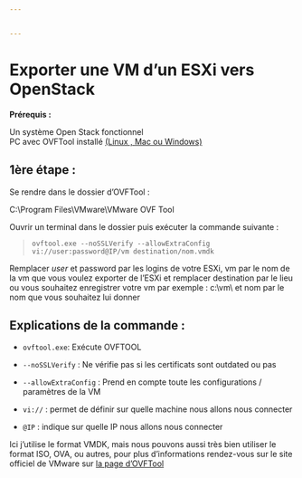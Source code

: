 ```yaml
---


---
```


<h1 id="exporter-une-vm-d’un-esxi-vers-openstack"><strong>Exporter une VM d’un ESXi vers OpenStack</strong></h1>
<p><strong>Prérequis :</strong></p>
<p>Un système Open Stack fonctionnel<br>
PC avec OVFTool installé <a href="https://my.vmware.com/fr/web/vmware/details?downloadGroup=OVFTOOL400&amp;productId=353">(Linux , Mac ou Windows)</a></p>
<h2 id="ère-étape-"><strong>1ère étape :</strong></h2>
<p>Se rendre dans le dossier d’OVFTool :</p>
<p>C:\Program Files\VMware\VMware OVF Tool</p>
<p>Ouvrir un terminal dans le dossier puis exécuter la commande suivante :</p>
<blockquote>
<p><code>ovftool.exe --noSSLVerify --allowExtraConfig vi://user:password@IP/vm destination/nom.vmdk</code></p>
</blockquote>
<p>Remplacer <em>user</em> et password par les logins de votre ESXi, vm par le nom de la vm que vous voulez exporter de l’ESXi et remplacer destination par le lieu ou vous souhaitez enregistrer votre vm par exemple : c:\vm\ et nom par le nom que vous souhaitez lui donner</p>
<h2 id="explications-de-la-commande-">Explications de la commande :</h2>
<ul>
<li>
<p><code>ovftool.exe</code>: Exécute OVFTOOL</p>
</li>
<li>
<p><code>--noSSLVerify</code> : Ne vérifie pas si les certificats sont outdated ou pas</p>
</li>
<li>
<p><code>--allowExtraConfig</code> : Prend en compte toute les configurations / paramètres de la VM</p>
</li>
<li>
<p><code>vi://</code> : permet de définir sur quelle machine nous allons nous connecter</p>
</li>
<li>
<p><code>@IP</code> : indique sur quelle IP nous allons nous connecter</p>
</li>
</ul>
<p>Ici j’utilise le format VMDK, mais nous pouvons aussi très bien utiliser le format ISO, OVA, ou autres, pour plus d’informations rendez-vous sur le site officiel de VMware sur <a href="https://www.vmware.com/support/developer/ovf/ovftool-430-userguide.pdf">la page d’OVFTool</a></p>

